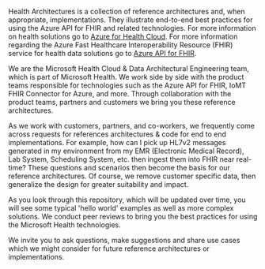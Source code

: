 Health Architectures is a collection of reference architectures and, when appropriate, implementations. They illustrate end-to-end best practices for using the Azure API for FHIR and related technologies.  For more information on health solutions go to [Azure for Health Cloud](https://azure.microsoft.com/en-us/industries/healthcare/). For more information regarding the Azure Fast Healthcare Interoperability Resource (FHIR) service for health data solutions go to [Azure API for FHIR](https://azure.microsoft.com/en-us/services/azure-api-for-fhir/).

We are the Microsoft Health Cloud & Data Architectural Engineering team, which is part of Microsoft Health. We work side by side with the product teams responsible for technologies such as the Azure API for FHIR, IoMT FHIR Connector for Azure, and more. Through collaboration with the product teams, partners and customers we bring you these reference architectures.

As we work with customers, partners, and co-workers, we frequently come across requests for references architectures & code for end to end implementations. For example, how can I pick up HL7v2 messages generated in my environment from my EMR (Electronic Medical Record), Lab System, Scheduling System, etc. then ingest them into FHIR near real-time? These questions and scenarios then become the basis for our reference architectures. Of course, we remove customer specific data, then generalize the design for greater suitability and impact.

As you look through this repository, which will be updated over time, you will see some typical 'hello world' examples as well as more complex solutions. We conduct peer reviews to bring you the best practices for using the Microsoft Health technologies.

We invite you to ask questions, make suggestions and share use cases which we might consider for future reference architectures or implementations.
